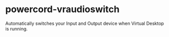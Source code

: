 # powercord-vraudioswitch
Automatically switches your Input and Output device when Virtual Desktop is running.

